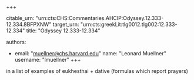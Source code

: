 +++


citable_urn: "urn:cts:CHS:Commentaries.AHCIP:Odyssey.12.333-12.334.8BFPXNW"
target_urn: "urn:cts:greekLit:tlg0012.tlg002:12.333-12.334"
title: "Odyssey 12.333-12.334"

authors:
- email: "muellner@chs.harvard.edu"
  name: "Leonard Muellner"
  username: "lmuellner"
+++

<p>in a list of examples of eukhesthai + dative (formulas which report prayers)</p>